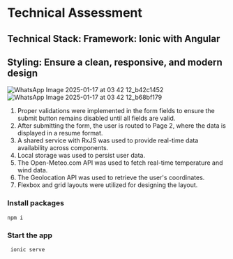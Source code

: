 # Technical Assessment
## Technical Stack: Framework: Ionic with Angular
## Styling: Ensure a clean, responsive, and modern design

![WhatsApp Image 2025-01-17 at 03 42 12_b42c1452](https://github.com/user-attachments/assets/804f19a7-c6aa-4516-8e8d-0c06ecef0ce0)
![WhatsApp Image 2025-01-17 at 03 42 12_b68bf179](https://github.com/user-attachments/assets/835b45dd-ee64-4536-b501-64f1c89de94c)

1. Proper validations were implemented in the form fields to ensure the submit button remains disabled until all fields are valid.
1. After submitting the form, the user is routed to Page 2, where the data is displayed in a resume format.
1. A shared service with RxJS was used to provide real-time data availability across components.
1. Local storage was used to persist user data.
1. The Open-Meteo.com API was used to fetch real-time temperature and wind data.
1. The Geolocation API was used to retrieve the user's coordinates.
1. Flexbox and grid layouts were utilized for designing the layout.

### Install packages

```shell
npm i
```
### Start the app

```shell
 ionic serve
```

